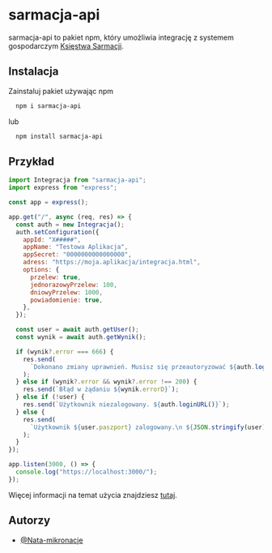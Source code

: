 # sarmacja-api

sarmacja-api to pakiet npm, który umożliwia integrację z systemem gospodarczym [Księstwa Sarmacji](https://sarmacja.org.pl/).

## Instalacja

Zainstaluj pakiet używając npm

```bash
  npm i sarmacja-api
```

lub

```bash
  npm install sarmacja-api
```

## Przykład

```javascript
import Integracja from "sarmacja-api";
import express from "express";

const app = express();

app.get("/", async (req, res) => {
  const auth = new Integracja();
  auth.setConfiguration({
    appId: "X#####",
    appName: "Testowa Aplikacja",
    appSecret: "0000000000000000",
    adress: "https://moja.aplikacja/integracja.html",
    options: {
      przelew: true,
      jednorazowyPrzelew: 100,
      dniowyPrzelew: 1000,
      powiadomienie: true,
    },
  });

  const user = await auth.getUser();
  const wynik = await auth.getWynik();

  if (wynik?.error === 666) {
    res.send(
      `Dokonano zmiany uprawnień. Musisz się przeautoryzować ${auth.loginURL()}`
    );
  } else if (wynik?.error && wynik?.error !== 200) {
    res.send(`Błąd w żądaniu ${wynik.errorD}`);
  } else if (!user) {
    res.send(`Użytkownik niezalogowany. ${auth.loginURL()}`);
  } else {
    res.send(
      `Użytkownik ${user.paszport} zalogowany.\n ${JSON.stringify(user)}`
    );
  }
});

app.listen(3000, () => {
  console.log("https://localhost:3000/");
});
```

Więcej informacji na temat użycia znajdziesz [tutaj](https://fc.sarmacja.org/viewtopic.php?f=1032&t=12815).

## Autorzy

- [@Nata-mikronacje](https://github.com/Nata-mikronacje)
